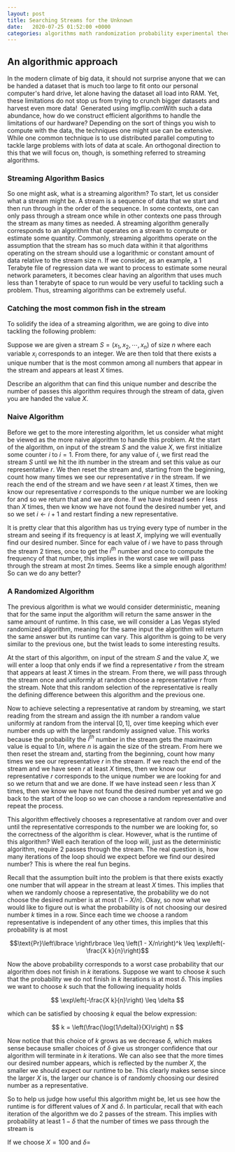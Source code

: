 ```yaml
---
layout: post
title: Searching Streams for the Unknown
date:   2020-07-25 01:52:00 +0000
categories: algorithms math randomization probability experimental theory
---
```


## An algorithmic approach

In the modern climate of big data, it should not surprise anyone that we can be handed a dataset that is much too large to fit onto our personal computer's hard drive, let alone having the dataset all load into RAM. Yet, these limitations do not stop us from trying to crunch bigger datasets and harvest even more data! 
Generated using imgflip.comWith such a data abundance, how do we construct efficient algorithms to handle the limitations of our hardware? Depending on the sort of things you wish to compute with the data, the techniques one might use can be extensive. While one common technique is to use distributed parallel computing to tackle large problems with lots of data at scale. An orthogonal direction to this that we will focus on, though, is something referred to streaming algorithms. 

### Streaming Algorithm Basics
So one might ask, what is a streaming algorithm? To start, let us consider what a stream might be. A stream is a sequence of data that we start and then run through in the order of the sequence. In some contexts, one can only pass through a stream once while in other contexts one pass through the stream as many times as needed. A streaming algorithm generally corresponds to an algorithm that operates on a stream to compute or estimate some quantity. Commonly, streaming algorithms operate on the assumption that the stream has so much data within it that algorithms operating on the stream should use a logarithmic or constant amount of data relative to the stream size n. If we consider, as an example, a 1 Terabyte file of regression data we want to process to estimate some neural network parameters, it becomes clear having an algorithm that uses much less than 1 terabyte of space to run would be very useful to tackling such a problem. Thus, streaming algorithms can be extremely useful.


### Catching the most common fish in the stream

To solidify the idea of a streaming algorithm, we are going to dive into tackling the following problem:

Suppose we are given a stream $S = (x_1, x_2, \cdots, x_n)$ of size $n$ where each variable $x_i$ corresponds to an integer. We are then told that there exists a unique number that is the most common among all numbers that appear in the stream and appears at least $X$ times.

Describe an algorithm that can find this unique number and describe the number of passes this algorithm requires through the stream of data, given you are handed the value $X$.

### Naive Algorithm
Before we get to the more interesting algorithm, let us consider what might be viewed as the more naive algorithm to handle this problem. At the start of the algorithm, on input of the stream $S$ and the value $X$, we first initialize some counter $i$ to $i = 1$. From there, for any value of $i$, we first read the stream $S$ until we hit the ith number in the stream and set this value as our representative $r$. We then reset the stream and, starting from the beginning, count how many times we see our representative $r$ in the stream. If we reach the end of the stream and we have seen $r$ at least $X$ times, then we know our representative $r$ corresponds to the unique number we are looking for and so we return that and we are done. If we have instead seen $r$ less than $X$ times, then we know we have not found the desired number yet, and so we set $i \leftarrow i + 1$ and restart finding a new representative.

It is pretty clear that this algorithm has us trying every type of number in the stream and seeing if its frequency is at least $X$, implying we will eventually find our desired number. Since for each value of $i$ we have to pass through the stream $2$ times, once to get the $i^{th}$ number and once to compute the frequency of that number, this implies in the worst case we will pass through the stream at most $2n$ times. Seems like a simple enough algorithm! So can we do any better?

### A Randomized Algorithm
The previous algorithm is what we would consider deterministic, meaning that for the same input the algorithm will return the same answer in the same amount of runtime. In this case, we will consider a Las Vegas styled randomized algorithm, meaning for the same input the algorithm will return the same answer but its runtime can vary. This algorithm is going to be very similar to the previous one, but the twist leads to some interesting results.

At the start of this algorithm, on input of the stream $S$ and the value $X$, we will enter a loop that only ends if we find a representative $r$ from the stream that appears at least $X$ times in the stream. From there, we will pass through the stream once and uniformly at random choose a representative $r$ from the stream. Note that this random selection of the representative is really the defining difference between this algorithm and the previous one.

Now to achieve selecting a representative at random by streaming, we start reading from the stream and assign the ith number a random value uniformly at random from the interval $[0,1]$, over time keeping which ever number ends up with the largest randomly assigned value. This works because the probability the $i^{th}$ number in the stream gets the maximum value is equal to $1/n$, where $n$ is again the size of the stream. From here we then reset the stream and, starting from the beginning, count how many times we see our representative $r$ in the stream. If we reach the end of the stream and we have seen $r$ at least $X$ times, then we know our representative $r$ corresponds to the unique number we are looking for and so we return that and we are done. If we have instead seen $r$ less than $X$ times, then we know we have not found the desired number yet and we go back to the start of the loop so we can choose a random representative and repeat the process.

This algorithm effectively chooses a representative at random over and over until the representative corresponds to the number we are looking for, so the correctness of the algorithm is clear. However, what is the runtime of this algorithm? Well each iteration of the loop will, just as the deterministic algorithm, require $2$ passes through the stream. The real question is, how many iterations of the loop should we expect before we find our desired number? This is where the real fun begins.

Recall that the assumption built into the problem is that there exists exactly one number that will appear in the stream at least $X$ times. This implies that when we randomly choose a representative, the probability we do not choose the desired number is at most $(1-X/n)$. Okay, so now what we would like to figure out is what the probability is of not choosing our desired number $k$ times in a row. Since each time we choose a random representative is independent of any other times, this implies that this probability is at most

$$\text{Pr}\left\lbrace \right\rbrace \leq \left(1 - X/n\right)^k \leq \exp\left(-\frac{X k}{n}\right)$$

Now the above probability corresponds to a worst case probability that our algorithm does not finish in $k$ iterations. Suppose we want to choose $k$ such that the probability we do not finish in $k$ iterations is at most $\delta$. This implies we want to choose $k$ such that the following inequality holds

$$ \exp\left(-\frac{X k}{n}\right) \leq \delta $$

which can be satisfied by choosing $k$ equal the below expression:

$$ k = \left(\frac{\log(1/\delta)}{X}\right) n $$


Now notice that this choice of $k$ grows as we decrease $\delta$, which makes sense because smaller choices of $\delta$ give us stronger confidence that our algorithm will terminate in $k$ iterations. We can also see that the more times our desired number appears, which is reflected by the number $X$, the smaller we should expect our runtime to be. This clearly makes sense since the larger $X$ is, the larger our chance is of randomly choosing our desired number as a representative. 

So to help us judge how useful this algorithm might be, let us see how the runtime is for different values of $X$ and $\delta$. In particular, recall that with each iteration of the algorithm we do $2$ passes of the stream. This implies with probability at least $1-\delta$ that the number of times we pass through the stream is


If we choose $X = 100$ and $\delta =$